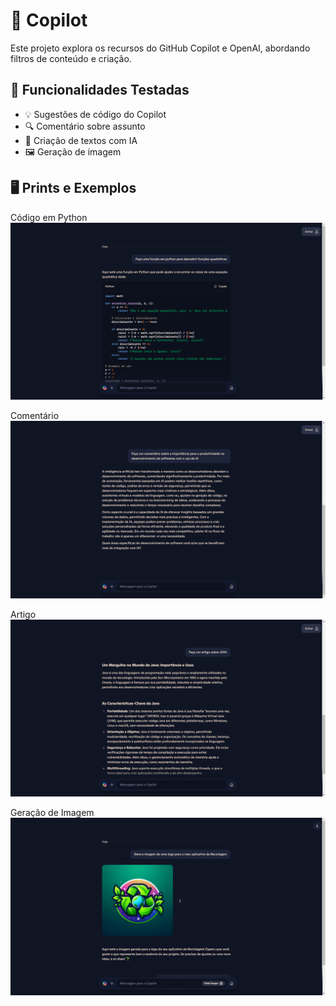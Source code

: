 # 🚀  Copilot

Este projeto explora os recursos do GitHub Copilot e OpenAI, abordando filtros de conteúdo e criação.

## 📌 Funcionalidades Testadas
- 💡 Sugestões de código do Copilot
- 🔍 Comentário sobre assunto
- 📝 Criação de textos com IA
- 🖼️ Geração de imagem

## 🖥️ Prints e Exemplos
Código em Python
![Captura 4](Captura%20de%20Tela%20(6).png)

Comentário
![Captura 3](Captura%20de%20Tela%20(7).png)

Artigo
![Captura 2](Captura%20de%20Tela%20(8).png)

Geração de Imagem
![Captura 1](Captura%20de%20tela%202025-03-25%20154307.png)

